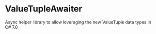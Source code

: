 # ValueTupleAwaiter
Async helper library to allow leveraging the new ValueTuple data types in C# 7.0
